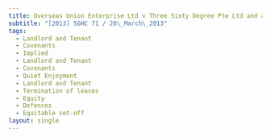 ```yaml
---
title: Overseas Union Enterprise Ltd v Three Sixty Degree Pte Ltd and another suit
subtitle: "[2013] SGHC 71 / 28\_March\_2013"
tags:
  - Landlord and Tenant
  - Covenants
  - Implied
  - Landlord and Tenant
  - Covenants
  - Quiet Enjoyment
  - Landlord and Tenant
  - Termination of leases
  - Equity
  - Defences
  - Equitable set-off
layout: single
---
```


